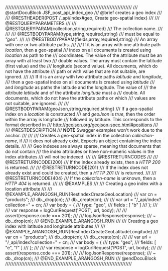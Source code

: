 ////////////////////////////////////////////////////////////////////////////////
/// @startDocuBlock JSF_post_api_index_geo
/// @brief creates a geo index
///
/// @RESTHEADER{POST /_api/index#geo, Create geo-spatial index}
///
/// @RESTQUERYPARAMETERS
///
/// @RESTQUERYPARAM{collection,string,required}
/// The collection name.
///
/// 
/// @RESTBODYPARAM{type,string,required,string}
/// must be equal to *"geo"*.
///
/// @RESTBODYPARAM{fields,array,required,string}
/// An array with one or two attribute paths.
///
/// If it is an array with one attribute path *location*, then a geo-spatial
/// index on all documents is created using *location* as path to the
/// coordinates. The value of the attribute must be an array with at least two
/// double values. The array must contain the latitude (first value) and the
/// longitude (second value). All documents, which do not have the attribute
/// path or with value that are not suitable, are ignored.
///
/// If it is an array with two attribute paths *latitude* and *longitude*,
/// then a geo-spatial index on all documents is created using *latitude*
/// and *longitude* as paths the latitude and the longitude. The value of
/// the attribute *latitude* and of the attribute *longitude* must a
/// double. All documents, which do not have the attribute paths or which
/// values are not suitable, are ignored.
///
/// @RESTBODYPARAM{geoJson,string,required,string}
/// If a geo-spatial index on a *location* is constructed
/// and *geoJson* is *true*, then the order within the array is longitude
/// followed by latitude. This corresponds to the format described in
/// http://geojson.org/geojson-spec.html#positions
///
/// @RESTDESCRIPTION
/// **NOTE** Swagger examples won't work due to the anchor.
///
///
/// Creates a geo-spatial index in the collection *collection-name*, if
/// it does not already exist. Expects an object containing the index details.
///
/// Geo indexes are always sparse, meaning that documents that do not contain
/// the index attributes or have non-numeric values in the index attributes
/// will not be indexed.
///
/// @RESTRETURNCODES
///
/// @RESTRETURNCODE{200}
/// If the index already exists, then a *HTTP 200* is returned.
///
/// @RESTRETURNCODE{201}
/// If the index does not already exist and could be created, then a *HTTP 201*
/// is returned.
///
/// @RESTRETURNCODE{404}
/// If the *collection-name* is unknown, then a *HTTP 404* is returned.
///
/// @EXAMPLES
///
/// Creating a geo index with a location attribute
///
/// @EXAMPLE_ARANGOSH_RUN{RestIndexCreateGeoLocation}
///     var cn = "products";
///     db._drop(cn);
///     db._create(cn);
///
///     var url = "/_api/index?collection=" + cn;
///     var body = { 
///       type: "geo", 
///       fields : [ "b" ] 
///     };
///
///     var response = logCurlRequest('POST', url, body);
///
///     assert(response.code === 201);
///
///     logJsonResponse(response);
///   ~ db._drop(cn);
/// @END_EXAMPLE_ARANGOSH_RUN
///
/// Creating a geo index with latitude and longitude attributes
///
/// @EXAMPLE_ARANGOSH_RUN{RestIndexCreateGeoLatitudeLongitude}
///     var cn = "products";
///     db._drop(cn);
///     db._create(cn);
///
///     var url = "/_api/index?collection=" + cn;
///     var body = { 
///       type: "geo", 
///       fields: [ "e", "f" ] 
///     };
///
///     var response = logCurlRequest('POST', url, body);
///
///     assert(response.code === 201);
///
///     logJsonResponse(response);
///   ~ db._drop(cn);
/// @END_EXAMPLE_ARANGOSH_RUN
/// @endDocuBlock
////////////////////////////////////////////////////////////////////////////////